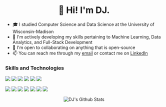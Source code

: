 <!--
**DJPAUL2001/DJPAUL2001** is a ✨ _special_ ✨ repository because its `README.md` (this file) appears on your GitHub profile.

⚠️⚠️⚠️ CITATIONs: 
- https://dev.to/github/how-to-create-a-github-profile-readme-jha
- https://github-readme-streak-stats.herokuapp.com/demo/
- https://readme-typing-svg.demolab.com/demo/
- https://shields.io/
-->

<h1 align="center"> 👋 Hi! I'm DJ. </h1>

<!-- TODO: SVG ANIMATION -->

- 🎓 I studied Computer Science and Data Science at the University of Wisconsin-Madison
- 🌱 I'm actively developing my skills pertaining to Machine Learning, Data Analytics, and Full-Stack Development
- 👯 I'm open to collaborating on anything that is open-source
- 📫 You can reach me through my <a href="mailto: dhrubajyotipaul3@gmail.com">email</a> or contact me on <a href="https://www.linkedin.com/in/dhruba-j-paul/">LinkedIn</a>


<h3> Skills and Technologies </h3>

![](https://img.shields.io/badge/-Java%20-088D6E)
![](https://img.shields.io/badge/-Python%20-088D6E)
![](https://img.shields.io/badge/-C%20-088D6E)
![](https://img.shields.io/badge/-JavaScript%20-088D6E)
![](https://img.shields.io/badge/-HTML/CSS%20-088D6E)
![](https://img.shields.io/badge/-SQL%20-088D6E)

![](https://img.shields.io/badge/-ReactJS%20-088D6E)
![](https://img.shields.io/badge/-Redux%20-088D6E)
![](https://img.shields.io/badge/-MongoDB%20-088D6E)
![](https://img.shields.io/badge/-MySQL%20-088D6E)
![](https://img.shields.io/badge/-Scikit-Learn%20-088D6E)
![](https://img.shields.io/badge/-Tensorflow%20-088D6E)
![](https://img.shields.io/badge/-Git%20-088D6E)

<p align="center">
  <img src="https://github-readme-streak-stats.herokuapp.com?user=DJPAUL2001&theme=dark&hide_border=true&card_width=900" alt="DJ's Github Stats"/>
</p>
